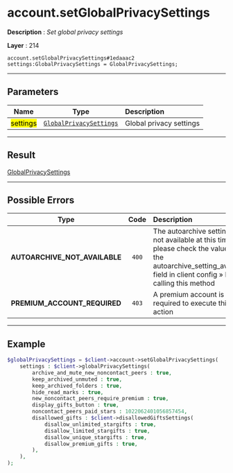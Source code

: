 # account.setGlobalPrivacySettings

**Description** : *Set global privacy settings*

**Layer** : 214

```tl
account.setGlobalPrivacySettings#1edaaac2 settings:GlobalPrivacySettings = GlobalPrivacySettings;
```

---

## Parameters

| Name | Type | Description |
| :---: | :---: | :--- |
| <mark>settings</mark> | [`GlobalPrivacySettings`](type/GlobalPrivacySettings) | Global privacy settings |

---

## Result

[GlobalPrivacySettings](type/GlobalPrivacySettings)

---

## Possible Errors

| Type | Code | Description |
| :---: | :---: | :--- |
| **AUTOARCHIVE_NOT_AVAILABLE** | `400` | The autoarchive setting is not available at this time: please check the value of the autoarchive_setting_available field in client config » before calling this method |
| **PREMIUM_ACCOUNT_REQUIRED** | `403` | A premium account is required to execute this action |

---

## Example

```php
$globalPrivacySettings = $client->account->setGlobalPrivacySettings(
	settings : $client->globalPrivacySettings(
		archive_and_mute_new_noncontact_peers : true,
		keep_archived_unmuted : true,
		keep_archived_folders : true,
		hide_read_marks : true,
		new_noncontact_peers_require_premium : true,
		display_gifts_button : true,
		noncontact_peers_paid_stars : 1022062401056857454,
		disallowed_gifts : $client->disallowedGiftsSettings(
			disallow_unlimited_stargifts : true,
			disallow_limited_stargifts : true,
			disallow_unique_stargifts : true,
			disallow_premium_gifts : true,
		),
	),
);
```